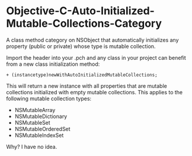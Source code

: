 # Objective-C-Auto-Initialized-Mutable-Collections-Category
A class method category on NSObject that automatically initializes any property (public or private) whose type is mutable collection.

Import the header into your .pch and any class in your project can benefit from a new class initialization method:

    + (instancetype)newWithAutoInitializedMutableCollections;

This will return a new instance with all properties that are mutable collections initialized with empty mutable collections. This applies to the following mutable collection types:

* NSMutableArray
* NSMutableDictionary
* NSMutableSet
* NSMutableOrderedSet
* NSMutableIndexSet

Why? I have no idea.
